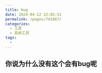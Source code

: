```yaml
---
title: bug
date: 2024-04-22 22:02:51
permalink: /pages/7d1867/
categories:
  - 工具
  - 系统工具
tags:
  - 
---
```

## 你说为什么没有这个会有bug呢
